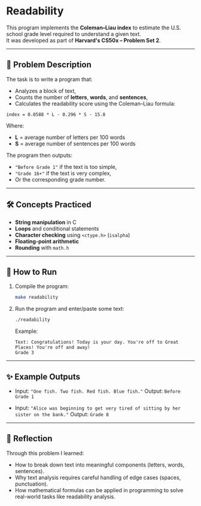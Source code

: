 # Readability

This program implements the **Coleman–Liau index** to estimate the U.S. school grade level required to understand a given text.  
It was developed as part of **Harvard's CS50x – Problem Set 2**.

---

## 📌 Problem Description
The task is to write a program that:
- Analyzes a block of text,
- Counts the number of **letters**, **words**, and **sentences**,
- Calculates the readability score using the Coleman–Liau formula:

```
index = 0.0588 * L - 0.296 * S - 15.8
```
Where:
- **L** = average number of letters per 100 words  
- **S** = average number of sentences per 100 words  

The program then outputs:
- `"Before Grade 1"` if the text is too simple,  
- `"Grade 16+"` if the text is very complex,  
- Or the corresponding grade number.

---

## 🛠️ Concepts Practiced
- **String manipulation** in C  
- **Loops** and conditional statements  
- **Character checking** using `<ctype.h>` (`isalpha`)  
- **Floating-point arithmetic**  
- **Rounding** with `math.h`  

---

## 🚀 How to Run
1. Compile the program:
   ```bash
   make readability
   ```

2. Run the program and enter/paste some text:

   ```bash
   ./readability
   ```

   Example:

   ```
   Text: Congratulations! Today is your day. You're off to Great Places! You're off and away!
   Grade 3
   ```

---

## ✨ Example Outputs

* Input: `"One fish. Two fish. Red fish. Blue fish."`
  Output: `Before Grade 1`

* Input: `"Alice was beginning to get very tired of sitting by her sister on the bank."`
  Output: `Grade 8`

---

## 📝 Reflection

Through this problem I learned:

* How to break down text into meaningful components (letters, words, sentences).
* Why text analysis requires careful handling of edge cases (spaces, punctuation).
* How mathematical formulas can be applied in programming to solve real-world tasks like readability analysis.
